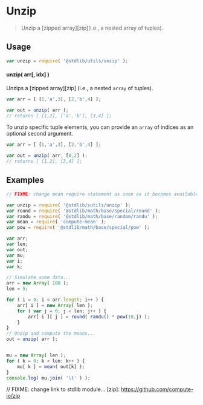 # Unzip

> Unzip a [zipped array][zip](i.e., a nested array of tuples).


<section class="intro">

</section>

<!-- /.intro -->


<section class="usage">

## Usage

``` javascript
var unzip = require( '@stdlib/utils/unzip' );
```

#### unzip( arr\[, idx\] )

Unzips a [zipped array][zip] (i.e., a nested `array` of tuples).

``` javascript
var arr = [ [1,'a',3], [2,'b',4] ];

var out = unzip( arr );
// returns [ [1,2], ['a','b'], [3,4] ];
```

To unzip specific tuple elements, you can provide an `array` of indices as an optional second argument.

``` javascript
var arr = [ [1,'a',3], [2,'b',4] ];

var out = unzip( arr, [0,2] );
// returns [ [1,2], [3,4] ];
```

</section>

<!-- /.usage -->


<section class="examples">

## Examples

``` javascript
// FIXME: change mean require statement as soon as it becomes available...

var unzip = require( '@stdlib/sutils/unzip' );
var round = require( '@stdlib/math/base/special/round' );
var randu = require( '@stdlib/math/base/random/randu' );
var mean = require( 'compute-mean' );
var pow = require( '@stdlib/math/base/special/pow' );

var arr;
var len;
var out;
var mu;
var i;
var k;

// Simulate some data...
arr = new Array( 100 );
len = 5;

for ( i = 0; i < arr.length; i++ ) {
    arr[ i ] = new Array( len );
    for ( var j = 0; j < len; j++ ) {
        arr[ i ][ j ] = round( randu() * pow(10,j) );
    }
}
// Unzip and compute the means...
out = unzip( arr );


mu = new Array( len );
for ( k = 0; k < len; k++ ) {
    mu[ k ] = mean( out[k] );
}
console.log( mu.join( '\t' ) );
```

</section>

<!-- /.examples -->


<section class="links">

// FIXME: change link to stdlib module...
[zip]: https://github.com/compute-io/zip

</section>

<!-- /.links -->
